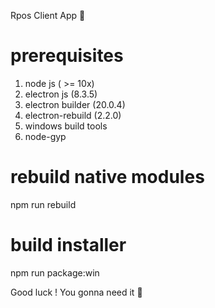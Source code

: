 Rpos Client App 🎊

# prerequisites

1. node js ( >= 10x)
2. electron js (8.3.5)
3. electron builder (20.0.4)
4. electron-rebuild (2.2.0)
5. windows build tools
6. node-gyp

# rebuild native modules

npm run rebuild

# build installer

npm run package:win

Good luck !
You gonna need it :blue_heart:
